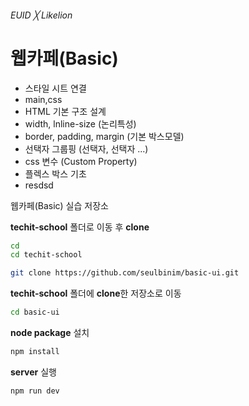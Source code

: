 ###### EUID ╳ Likelion

# 웹카페(Basic)

- 스타일 시트 연결
- main,css
- HTML 기본 구조 설계
- width, lnline-size (논리특성)
- border, padding, margin (기본 박스모델)
- 선택자 그룹핑 (선택자, 선택자 ...)
- css 변수 (Custom Property) 
- 플렉스 박스 기초
- resdsd

웹카페(Basic) 실습 저장소

**techit-school** 폴더로 이동 후 **clone** 

```sh
cd
cd techit-school
```

```sh
git clone https://github.com/seulbinim/basic-ui.git
```

**techit-school** 폴더에 **clone**한 저장소로 이동   

```sh
cd basic-ui
```

**node package** 설치   

```sh
npm install
```

**server** 실행   

```sh
npm run dev
```